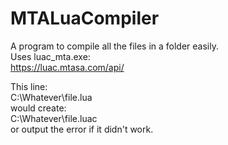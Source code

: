# MTALuaCompiler
A program to compile all the files in a folder easily.   
Uses luac_mta.exe:  
https://luac.mtasa.com/api/  

This line:  
C:\Whatever\file.lua  
would create:  
C:\Whatever\file.luac  
or output the error if it didn't work.  
